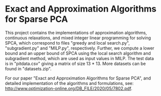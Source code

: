 # Exact and Approximation Algorithms for Sparse PCA

This project contains the implementations of approximation algorithms, continuous relaxations, and mixed integer linear programming for solving SPCA, which correspond to files "greedy and local search.py", "subgradient.py" and "MILP.py", respectively. Further, we compute a lower bound and an upper bound of SPCA using the local search algorithm and subgradient method, which are used as input values in MILP. The test data is in "pitdata.csv" giving a matrix of size 13 * 13. More datasets can be found in "datasets.zip".

For our paper "Exact and Approximation Algorithms for Sparse PCA", and detailed implementation of the algorithms and formulations, see: http://www.optimization-online.org/DB_FILE/2020/05/7802.pdf.
